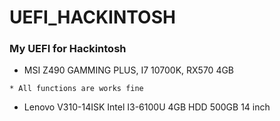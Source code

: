 # UEFI_HACKINTOSH
### My UEFI for Hackintosh
* MSI Z490 GAMMING PLUS, I7 10700K, RX570 4GB 
 ```works
 * All functions are works fine
 ```
* Lenovo V310-14ISK Intel I3-6100U 4GB HDD 500GB 14 inch
